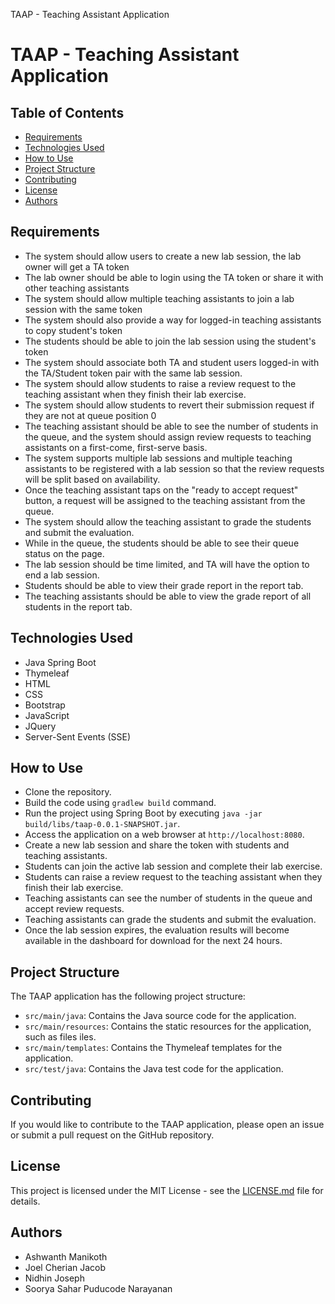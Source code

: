 TAAP - Teaching Assistant Application

TAAP - Teaching Assistant Application
=====================================

Table of Contents
-----------------

* [Requirements](#requirements)
* [Technologies Used](#technologies-used)
* [How to Use](#how-to-use)
* [Project Structure](#project-structure)
* [Contributing](#contributing)
* [License](#license)
* [Authors](#authors)

Requirements
------------

* The system should allow users to create a new lab session, the lab owner will get a TA token
* The lab owner should be able to login using the TA token or share it with other teaching assistants
* The system should allow multiple teaching assistants to join a lab session with the same token
* The system should also provide a way for logged-in teaching assistants to copy student's token
* The students should be able to join the lab session using the student's token
* The system should associate both TA and student users logged-in with the TA/Student token pair with the same lab session.
* The system should allow students to raise a review request to the teaching assistant when they finish their lab exercise.
* The system should allow students to revert their submission request if they are not at queue position 0
* The teaching assistant should be able to see the number of students in the queue, and the system should assign review requests to teaching assistants on a first-come, first-serve basis.
* The system supports multiple lab sessions and multiple teaching assistants to be registered with a lab session so that the review requests will be split based on availability.
* Once the teaching assistant taps on the "ready to accept request" button, a request will be assigned to the teaching assistant from the queue.
* The system should allow the teaching assistant to grade the students and submit the evaluation.
* While in the queue, the students should be able to see their queue status on the page.
* The lab session should be time limited, and TA will have the option to end a lab session.
* Students should be able to view their grade report in the report tab.
* The teaching assistants should be able to view the grade report of all students in the report tab.

Technologies Used
-----------------

* Java Spring Boot
* Thymeleaf
* HTML
* CSS
* Bootstrap
* JavaScript
* JQuery
* Server-Sent Events (SSE)

How to Use
----------

* Clone the repository.
* Build the code using `gradlew build` command.
* Run the project using Spring Boot by executing `java -jar build/libs/taap-0.0.1-SNAPSHOT.jar`.
* Access the application on a web browser at `http://localhost:8080`.
* Create a new lab session and share the token with students and teaching assistants.
* Students can join the active lab session and complete their lab exercise.
* Students can raise a review request to the teaching assistant when they finish their lab exercise.
* Teaching assistants can see the number of students in the queue and accept review requests.
* Teaching assistants can grade the students and submit the evaluation.
* Once the lab session expires, the evaluation results will become available in the dashboard for download for the next 24 hours.

Project Structure
-----------------

The TAAP application has the following project structure:

* `src/main/java`: Contains the Java source code for the application.
* `src/main/resources`: Contains the static resources for the application, such as files iles.
* `src/main/templates`: Contains the Thymeleaf templates for the application.
* `src/test/java`: Contains the Java test code for the application.

Contributing
------------

If you would like to contribute to the TAAP application, please open an issue or submit a pull request on the GitHub repository.

License
-------

This project is licensed under the MIT License - see the [LICENSE.md](LICENSE.md) file for details.

Authors
-------

* Ashwanth Manikoth
* Joel Cherian Jacob
* Nidhin Joseph
* Soorya Sahar Puducode Narayanan